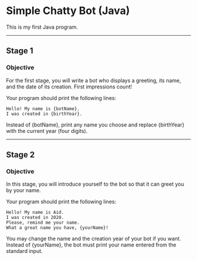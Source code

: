 # Simple Chatty Bot (Java)
This is my first Java program.

---

## Stage 1
### Objective

For the first stage, you will write a bot who displays a greeting, its name, and the date of its creation. First impressions count!

Your program should print the following lines:

```
Hello! My name is {botName}.
I was created in {birthYear}.
```

Instead of {botName}, print any name you choose and replace {birthYear} with the current year (four digits).

---

## Stage 2
### Objective

In this stage, you will introduce yourself to the bot so that it can greet you by your name.

Your program should print the following lines:

```
Hello! My name is Aid.
I was created in 2020.
Please, remind me your name.
What a great name you have, {yourName}!
```

You may change the name and the creation year of your bot if you want.
Instead of {yourName}, the bot must print your name entered from the standard input.
